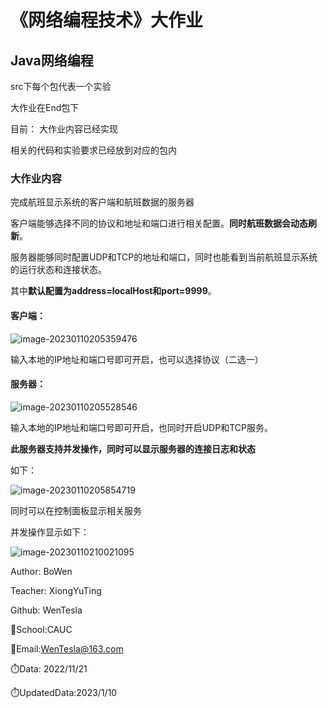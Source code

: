 # 《网络编程技术》大作业

## Java网络编程

src下每个包代表一个实验

大作业在End包下

目前：
大作业内容已经实现

相关的代码和实验要求已经放到对应的包内

### 大作业内容

完成航班显示系统的客户端和航班数据的服务器

客户端能够选择不同的协议和地址和端口进行相关配置。**同时航班数据会动态刷新**。

服务器能够同时配置UDP和TCP的地址和端口，同时也能看到当前航班显示系统的运行状态和连接状态。

其中**默认配置为address=localHost和port=9999**。

#### 客户端：

![image-20230110205359476](https://xingqiu-tuchuang-1256524210.cos.ap-shanghai.myqcloud.com/12640/image-20230110205359476.png)

输入本地的IP地址和端口号即可开启，也可以选择协议（二选一）

#### 服务器：

![image-20230110205528546](https://xingqiu-tuchuang-1256524210.cos.ap-shanghai.myqcloud.com/12640/image-20230110205528546.png)

输入本地的IP地址和端口号即可开启，也同时开启UDP和TCP服务。

**此服务器支持并发操作，同时可以显示服务器的连接日志和状态**

如下：

![image-20230110205854719](https://xingqiu-tuchuang-1256524210.cos.ap-shanghai.myqcloud.com/12640/image-20230110205854719.png)

同时可以在控制面板显示相关服务

并发操作显示如下：

![image-20230110210021095](https://xingqiu-tuchuang-1256524210.cos.ap-shanghai.myqcloud.com/12640/image-20230110210021095.png)







Author: BoWen

Teacher: XiongYuTing

Github: WenTesla

🏫School:CAUC

📮Email:WenTesla@163.com

⏱️Data: 2022/11/21

⏱️UpdatedData:2023/1/10

